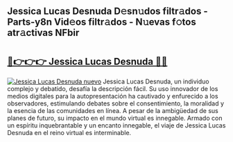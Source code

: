 ## Jessica Lucas Desnuda D𝚎sn𝚞dos filtr𝚊dos - Parts-y8n Vid𝚎os filtr𝚊dos - N𝚞evas f𝚘tos atr𝚊ctivas NFbir

# <h2><a href="http://mb7t6yi.tromn.icu/?c=Jessica+Lucas+Desnuda">🔗👉👉👉 Jessica Lucas Desnuda 🔗🔗</a></h2>

[![Jessica Lucas Desnuda nuevo](https://i.imgur.com/pEAQMta.gif)](http://mb7t6yi.tromn.icu/?c=Jessica+Lucas+Desnuda)
Jessica Lucas Desnuda, un individuo complejo y debatido, desafía la descripción fácil. Su uso innovador de los medios digitales para la autopresentación ha cautivado y enfurecido a los observadores, estimulando debates sobre el consentimiento, la moralidad y la esencia de las comunidades en línea. A pesar de la ambigüedad de sus planes de futuro, su impacto en el mundo virtual es innegable. Armado con un espíritu inquebrantable y un encanto innegable, el viaje de Jessica Lucas Desnuda en el reino virtual es interminable.
